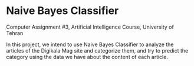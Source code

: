 # Naive Bayes Classifier
Computer Assignment #3, Artificial Intelligence Course, University of Tehran

In this project, we intend to use Naive Bayes Classifier to analyze the articles of the Digikala Mag site and categorize them, and try to predict the category using the data we have about the content of each article.
